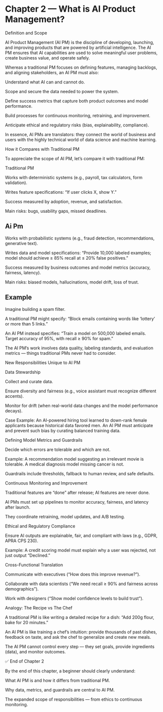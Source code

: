 # Chapter 2 — What is AI Product Management?


Definition and Scope

AI Product Management (AI PM) is the discipline of developing, launching, and improving products that are powered by artificial intelligence. The AI PM ensures that AI capabilities are used to solve meaningful user problems, create business value, and operate safely.

Whereas a traditional PM focuses on defining features, managing backlogs, and aligning stakeholders, an AI PM must also:

Understand what AI can and cannot do.

Scope and secure the data needed to power the system.

Define success metrics that capture both product outcomes and model performance.

Build processes for continuous monitoring, retraining, and improvement.

Anticipate ethical and regulatory risks (bias, explainability, compliance).

In essence, AI PMs are translators: they connect the world of business and users with the highly technical world of data science and machine learning.

How it Compares with Traditional PM

To appreciate the scope of AI PM, let’s compare it with traditional PM:

Traditional PM

Works with deterministic systems (e.g., payroll, tax calculators, form validation).

Writes feature specifications: “If user clicks X, show Y.”

Success measured by adoption, revenue, and satisfaction.

Main risks: bugs, usability gaps, missed deadlines.

## Ai Pm

Works with probabilistic systems (e.g., fraud detection, recommendations, generative text).

Writes data and model specifications: “Provide 10,000 labeled examples; model should achieve ≥ 85% recall at ≤ 20% false positives.”

Success measured by business outcomes and model metrics (accuracy, fairness, latency).

Main risks: biased models, hallucinations, model drift, loss of trust.

## Example

Imagine building a spam filter.

A traditional PM might specify: “Block emails containing words like ‘lottery’ or more than 5 links.”

An AI PM instead specifies: “Train a model on 500,000 labeled emails. Target accuracy of 95%, with recall ≥ 90% for spam.”

The AI PM’s work involves data quality, labeling standards, and evaluation metrics — things traditional PMs never had to consider.

New Responsibilities Unique to AI PM

Data Stewardship

Collect and curate data.

Ensure diversity and fairness (e.g., voice assistant must recognize different accents).

Monitor for drift (when real-world data changes and the model performance decays).

Case Example: An AI-powered hiring tool learned to down-rank female applicants because historical data favored men. An AI PM must anticipate and prevent such bias by curating balanced training data.

Defining Model Metrics and Guardrails

Decide which errors are tolerable and which are not.

Example: A recommendation model suggesting an irrelevant movie is tolerable. A medical diagnosis model missing cancer is not.

Guardrails include thresholds, fallback to human review, and safe defaults.

Continuous Monitoring and Improvement

Traditional features are “done” after release; AI features are never done.

AI PMs must set up pipelines to monitor accuracy, fairness, and latency after launch.

They coordinate retraining, model updates, and A/B testing.

Ethical and Regulatory Compliance

Ensure AI outputs are explainable, fair, and compliant with laws (e.g., GDPR, APRA CPS 230).

Example: A credit scoring model must explain why a user was rejected, not just output “Declined.”

Cross-Functional Translation

Communicate with executives (“How does this improve revenue?”).

Collaborate with data scientists (“We need recall ≥ 90% and fairness across demographics”).

Work with designers (“Show model confidence levels to build trust”).

Analogy: The Recipe vs The Chef

A traditional PM is like writing a detailed recipe for a dish: “Add 200g flour, bake for 20 minutes.”

An AI PM is like training a chef’s intuition: provide thousands of past dishes, feedback on taste, and ask the chef to generalize and create new meals.

The AI PM cannot control every step — they set goals, provide ingredients (data), and monitor outcomes.

✅ End of Chapter 2

By the end of this chapter, a beginner should clearly understand:

What AI PM is and how it differs from traditional PM.

Why data, metrics, and guardrails are central to AI PM.

The expanded scope of responsibilities — from ethics to continuous monitoring.